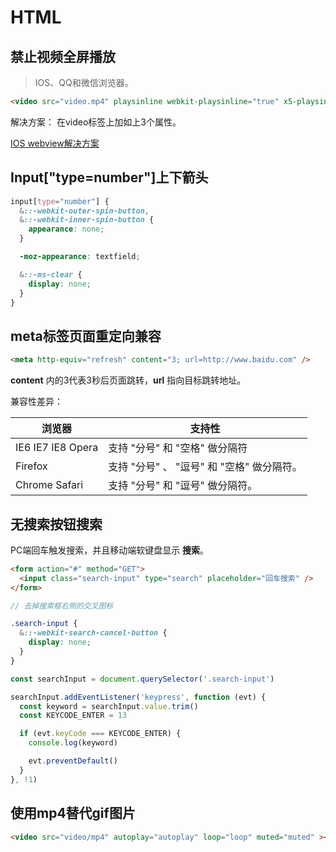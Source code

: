 # HTML

## 禁止视频全屏播放

> IOS、QQ和微信浏览器。

``` html
<video src="video.mp4" playsinline webkit-playsinline="true" x5-playsinline></video>
```

解决方案： 在video标签上加如上3个属性。

[IOS webview解决方案](https://www.jianshu.com/p/37404ccfabe8)

## Input["type=number"]上下箭头

``` scss
input[type="number"] {
  &::-webkit-outer-spin-button,
  &::-webkit-inner-spin-button {
    appearance: none;
  }

  -moz-appearance: textfield;

  &::-ms-clear {
    display: none;
  }
}
```

## meta标签页面重定向兼容

``` html
<meta http-equiv="refresh" content="3; url=http://www.baidu.com" />
```

__content__ 内的3代表3秒后页面跳转，__url__ 指向目标跳转地址。

兼容性差异：

| 浏览器            | 支持性                                     |
| ----------------- | ------------------------------------------ |
| IE6 IE7 IE8 Opera | 支持 "分号" 和 "空格" 做分隔符             |
| Firefox           | 支持 "分号" 、 "逗号" 和 "空格" 做分隔符。 |
| Chrome Safari     | 支持 "分号" 和 "逗号" 做分隔符。           |

## 无搜索按钮搜索

PC端回车触发搜索，并且移动端软键盘显示 __搜索__。
 
``` html
<form action="#" method="GET">
  <input class="search-input" type="search" placeholder="回车搜索" />
</form>
```

``` scss
// 去掉搜索框右侧的交叉图标

.search-input {
  &::-webkit-search-cancel-button { 
    display: none; 
  }
}
```

``` js
const searchInput = document.querySelector('.search-input')

searchInput.addEventListener('keypress', function (evt) {
  const keyword = searchInput.value.trim()
  const KEYCODE_ENTER = 13

  if (evt.keyCode === KEYCODE_ENTER) {
    console.log(keyword)

    evt.preventDefault()
  }
}, !1)
```

## 使用mp4替代gif图片

``` html
<video src="video/mp4" autoplay="autoplay" loop="loop" muted="muted" ></video>
```
